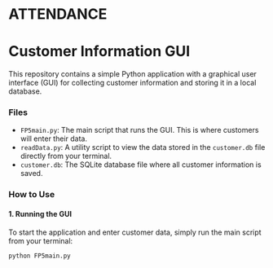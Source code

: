 # ATTENDANCE

# Customer Information GUI

This repository contains a simple Python application with a graphical user interface (GUI) for collecting customer information and storing it in a local database.

### Files

* `FP5main.py`: The main script that runs the GUI. This is where customers will enter their data.
* `readData.py`: A utility script to view the data stored in the `customer.db` file directly from your terminal.
* `customer.db`: The SQLite database file where all customer information is saved.

### How to Use

#### 1. Running the GUI

To start the application and enter customer data, simply run the main script from your terminal:

```bash
python FP5main.py